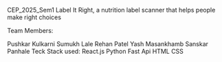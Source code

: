 CEP_2025_Sem1
Label It Right, a nutrition label scanner that helps people make right choices

Team Members:

Pushkar Kulkarni
Sumukh Lale
Rehan Patel
Yash Masankhamb
Sanskar Panhale
Teck Stack used: React.js Python Fast Api HTML CSS
